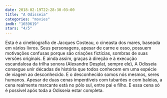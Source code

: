```yaml
---
date: 2018-02-19T22:28:30-03:00
title: "A Odisseia"
categories: "movies"
imdb: "1659619"
stars: "4/5"
---
```

Esta é a cinebiografia de Jacques Costeau, o cineasta dos mares, baseada em vários livros. Seus personagens, apesar de carne e osso, possuem motivações confusas porque são criações fictícias, sombras de suas versões originais. E ainda assim, graças à direção e à execução escandalosa da trilha sonora (Alexandre Desplat, sempre ele), A Odisseia consegue unir décadas de história que todos conhecem em uma espécie de viagem ao desconhecido. E o desconhecido somos nós mesmos, seres humanos. Apesar de duas cenas imperdíveis com tubarões e com baleias, a cena realmente marcante está no pólo sul, entre pai e filho. E essa cena só é possível após toda a Odisseia estar completa.
